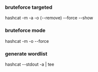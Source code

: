 ### bruteforce targeted
hashcat -m <hashmode> -a <attackType> -o <outputFile> (--remove) <hashFile> <wordlist> --force --show

### bruteforce mode
hashcat -m <hashMode> -o <outputFile> <hashFile> <dictionary> --force

### generate wordlist
hashcat --stdout -a <attackType> <charsets> | tee <outFile>